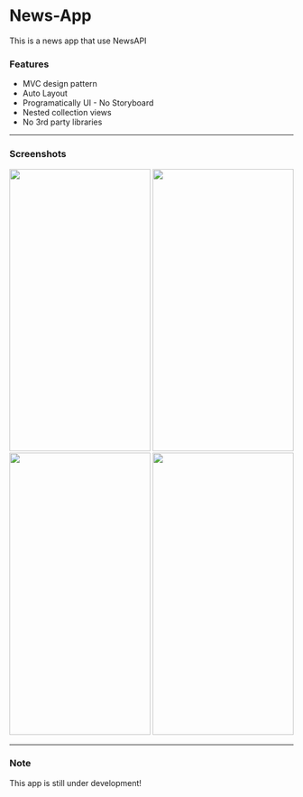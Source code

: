 # News-App

This is a news app that use NewsAPI 

### Features

- MVC design pattern
- Auto Layout
- Programatically UI - No Storyboard
- Nested collection views
- No 3rd party libraries

<hr>

### Screenshots
<img src="https://user-images.githubusercontent.com/76944306/148680294-aa0b6755-46ee-4e4d-a422-74b210f2a701.png" data-canonical-src="" width="250" height="500" /> <img src="https://user-images.githubusercontent.com/76944306/148680378-d2e144b9-a3a3-4535-824d-bd87d5c840d6.png" data-canonical-src="" width="250" height="500" /> 
<img src="https://user-images.githubusercontent.com/76944306/148680380-22b9ee2d-ec14-40a9-b256-511348fe310d.png" data-canonical-src="" width="250" height="500" /> 
<img src="https://user-images.githubusercontent.com/76944306/148680382-665881d1-a7ef-4fe1-8057-5b7455bacd63.png" data-canonical-src="" width="250" height="500" /> 

<hr>

### Note

This app is still under development!

